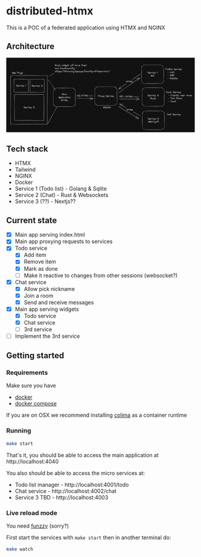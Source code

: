 # distributed-htmx
This is a POC of a federated application using HTMX and NGINX

## Architecture

![Architecture](/architecture.png?raw=true "Optional Title")

## Tech stack

 - HTMX
 - Tailwind
 - NGINX
 - Docker 
 - Service 1 (Todo list) - Golang & Sqlite
 - Service 2 (Chat) - Rust & Websockets
 - Service 3 (??) - Nextjs??

## Current state

 - [x] Main app serving index.html 
 - [x] Main app proxying requests to services
 - [x] Todo service
   - [x] Add item
   - [x] Remove item
   - [x] Mark as done
   - [ ] Make it reactive to changes from other sessions (websocket?)
 - [x] Chat service 
   - [x] Allow pick nickname
   - [x] Join a room
   - [x] Send and receive messages
 - [x] Main app serving widgets
   - [x] Todo service
   - [x] Chat service
   - [ ] 3rd service
 - [ ] Implement the 3rd service 

## Getting started

### Requirements

Make sure you have 
 - [docker](https://docs.docker.com/engine/install/)
 - [docker compose](https://docs.docker.com/compose/install/)

If you are on OSX we recommend installing [colima](https://github.com/abiosoft/colima) as a container runtime

### Running

```bash
make start
```

That's it, you should be able to access the main application at http://localhost:4040

You also should be able to access the micro services at:
  - Todo list manager - http://localhost:4001/todo
  - Chat service - http://localhost:4002/chat
  - Service 3 TBD - http://localhost:4003

### Live reload mode

You need [funzzy](https://github.com/cristianoliveira/funzzy) (sorry?)

First start the services with `make start` then in another terminal do:

```bash
make watch
```
